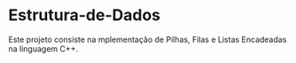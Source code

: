 # Estrutura-de-Dados
Este projeto consiste na mplementação de Pilhas, Filas e Listas Encadeadas na linguagem C++.
